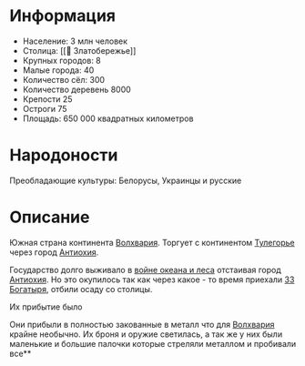 
# Информация

- Население: 3 млн человек
- Столица: [[📄 Златобережье]]
- Крупных городов: 8
- Малые города: 40
- Количество сёл: 300
- Количество деревень 8000
- Крепости 25
- Остроги 75
- Площадь: 650 000 квадратных километров

   

# Народоности

Преобладающие культуры: Белорусы, Украинцы и русские

# Описание

Южная страна континента [Волхвария](https://docs.google.com/document/d/1UEyL7EpgG9vABMZdTSbcGZ6QWSixEjswha29U81HZ-o/edit?tab=t.ggnhcjidzsss). Торгует с континентом [Тулегорье](https://docs.google.com/document/d/1UEyL7EpgG9vABMZdTSbcGZ6QWSixEjswha29U81HZ-o/edit?tab=t.ogxbctfs0b1z) через город [Антиохия](https://docs.google.com/document/d/1UEyL7EpgG9vABMZdTSbcGZ6QWSixEjswha29U81HZ-o/edit?tab=t.lt0ua746qpct).

Государство долго выживало в [войне океана и леса](https://docs.google.com/document/d/1UEyL7EpgG9vABMZdTSbcGZ6QWSixEjswha29U81HZ-o/edit?tab=t.4pq2oygjzoyf) отстаивая город [Антиохия](https://www.notion.so/125eb34a65c180bfa058fd0249c83f76?pvs=21). Но это окупилось так как через какое - то время приехали [33 Богатыря](https://docs.google.com/document/d/1UEyL7EpgG9vABMZdTSbcGZ6QWSixEjswha29U81HZ-o/edit?tab=t.afyzki8z58l1), отбили осаду со столицы.

Их прибытие было

Они прибыли в полностью закованные в металл что для [Волхвария](https://docs.google.com/document/d/1UEyL7EpgG9vABMZdTSbcGZ6QWSixEjswha29U81HZ-o/edit?tab=t.ggnhcjidzsss) крайне необычно. Их броня и оружие светилась, а так же у них были маленькие и большие палочки которые стреляли металлом и пробивали все**